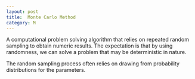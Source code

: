 ```yaml
---
layout: post
title:  Monte Carlo Method
category: M
---
```


A computational problem solving algorithm that relies on repeated random sampling to obtain numeric results. The expectation is that by using randomness, we can solve a problem that may be deterministic in nature.

The random sampling process often relies on drawing from probability distributions for the parameters.